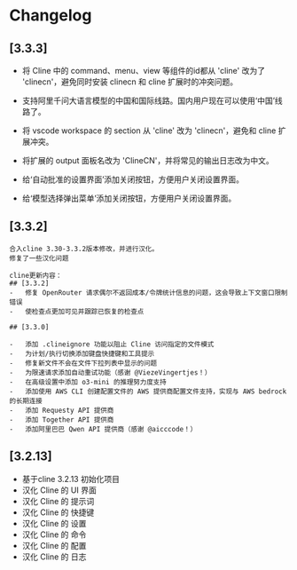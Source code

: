 # Changelog

## [3.3.3]

- 将 Cline 中的 command、menu、view 等组件的id都从 'cline' 改为了 'clinecn'，避免同时安装 clinecn 和 cline 扩展时的冲突问题。

- 支持阿里千问大语言模型的中国和国际线路。国内用户现在可以使用‘中国’线路了。

- 将 vscode workspace 的 section 从 'cline' 改为 'clinecn'，避免和 cline 扩展冲突。

- 将扩展的 output 面板名改为 'ClineCN'，并将常见的输出日志改为中文。

- 给‘自动批准的设置界面’添加关闭按钮，方便用户关闭设置界面。

- 给‘模型选择弹出菜单’添加关闭按钮，方便用户关闭设置界面。

## [3.3.2]
    合入cline 3.30-3.3.2版本修改，并进行汉化。
    修复了一些汉化问题
    
    cline更新内容：
    ## [3.3.2]
    -   修复 OpenRouter 请求偶尔不返回成本/令牌统计信息的问题，这会导致上下文窗口限制错误
    -   使检查点更加可见并跟踪已恢复的检查点

    ## [3.3.0]

    -   添加 .clineignore 功能以阻止 Cline 访问指定的文件模式
    -   为计划/执行切换添加键盘快捷键和工具提示
    -   修复新文件不会在文件下拉列表中显示的问题
    -   为限速请求添加自动重试功能（感谢 @ViezeVingertjes！）
    -   在高级设置中添加 o3-mini 的推理努力度支持
    -   添加使用 AWS CLI 创建配置文件的 AWS 提供商配置文件支持，实现与 AWS bedrock 的长期连接
    -   添加 Requesty API 提供商
    -   添加 Together API 提供商
    -   添加阿里巴巴 Qwen API 提供商（感谢 @aicccode！）

## [3.2.13]

- 基于cline 3.2.13 初始化项目
- 汉化 Cline 的 UI 界面
- 汉化 Cline 的 提示词
- 汉化 Cline 的 快捷键
- 汉化 Cline 的 设置
- 汉化 Cline 的 命令
- 汉化 Cline 的 配置
- 汉化 Cline 的 日志
